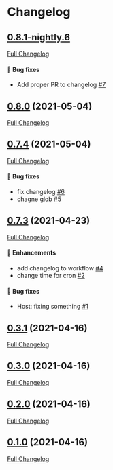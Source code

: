 # Changelog

## [0.8.1-nightly.6](https://github.com/pypeclub/ci-testing/tree/HEAD)

[Full Changelog](https://github.com/pypeclub/ci-testing/compare/0.8.0...HEAD)

#### 🐛 Bug fixes

- Add proper PR to changelog [\#7](https://github.com/pypeclub/ci-testing/pull/7)

## [0.8.0](https://github.com/pypeclub/ci-testing/tree/0.8.0) (2021-05-04)

[Full Changelog](https://github.com/pypeclub/ci-testing/compare/CI/0.8.0-nightly.4...0.8.0)

## [0.7.4](https://github.com/pypeclub/ci-testing/tree/0.7.4) (2021-05-04)

[Full Changelog](https://github.com/pypeclub/ci-testing/compare/CI/0.8.0-nightly.2...0.7.4)

#### 🐛 Bug fixes

- fix changelog [\#6](https://github.com/pypeclub/ci-testing/pull/6)
- chagne glob [\#5](https://github.com/pypeclub/ci-testing/pull/5)

## [0.7.3](https://github.com/pypeclub/ci-testing/tree/0.7.3) (2021-04-23)

[Full Changelog](https://github.com/pypeclub/ci-testing/compare/0.3.1...0.7.3)

#### 🚀 Enhancements

- add changelog to workflow [\#4](https://github.com/pypeclub/ci-testing/pull/4)
- change time for cron [\#2](https://github.com/pypeclub/ci-testing/pull/2)

#### 🐛 Bug fixes

- Host: fixing something [\#1](https://github.com/pypeclub/ci-testing/pull/1)

## [0.3.1](https://github.com/pypeclub/ci-testing/tree/0.3.1) (2021-04-16)

[Full Changelog](https://github.com/pypeclub/ci-testing/compare/0.3.0...0.3.1)

## [0.3.0](https://github.com/pypeclub/ci-testing/tree/0.3.0) (2021-04-16)

[Full Changelog](https://github.com/pypeclub/ci-testing/compare/0.2.0...0.3.0)

## [0.2.0](https://github.com/pypeclub/ci-testing/tree/0.2.0) (2021-04-16)

[Full Changelog](https://github.com/pypeclub/ci-testing/compare/0.1.0...0.2.0)

## [0.1.0](https://github.com/pypeclub/ci-testing/tree/0.1.0) (2021-04-16)

[Full Changelog](https://github.com/pypeclub/ci-testing/compare/042dc39a42c8722fb650123aafef30247b63ffcc...0.1.0)



